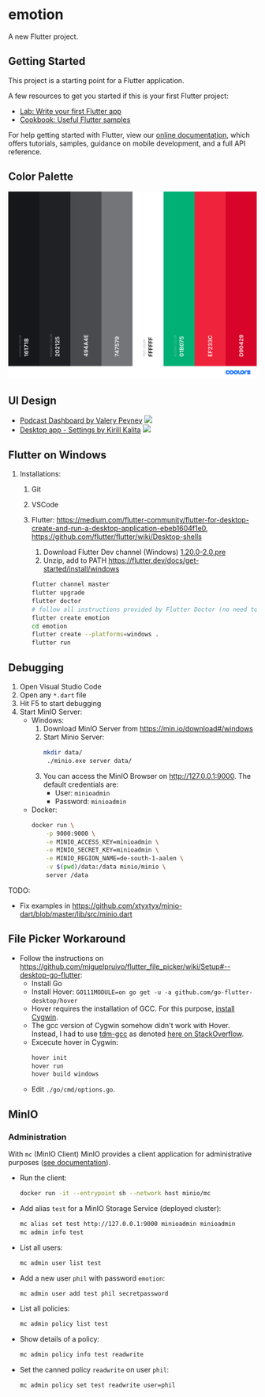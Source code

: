# emotion

A new Flutter project.

## Getting Started

This project is a starting point for a Flutter application.

A few resources to get you started if this is your first Flutter project:

- [Lab: Write your first Flutter app](https://flutter.dev/docs/get-started/codelab)
- [Cookbook: Useful Flutter samples](https://flutter.dev/docs/cookbook)

For help getting started with Flutter, view our
[online documentation](https://flutter.dev/docs), which offers tutorials,
samples, guidance on mobile development, and a full API reference.

## Color Palette

![](./color-palette.png)

## UI Design

* [Podcast Dashboard by Valery Pevnev](https://dribbble.com/shots/9699028-Podcast-Dashboard)
  ![](https://cdn.dribbble.com/users/863815/screenshots/9699028/media/461bbfca32fee7b48f52ab6fc3825e12.jpg)
* [Desktop app - Settings by Kirill Kalita](https://dribbble.com/shots/7090778-Desktop-app-Settings)
  ![](https://cdn.dribbble.com/users/1256370/screenshots/7090778/media/e08226c870383ae934c26e1b79253212.png)


## Flutter on Windows

1. Installations:

   1. Git

   2. VSCode

   3. Flutter: https://medium.com/flutter-community/flutter-for-desktop-create-and-run-a-desktop-application-ebeb1604f1e0, https://github.com/flutter/flutter/wiki/Desktop-shells

      1. Download Flutter Dev channel (Windows) [1.20.0-2.0.pre](https://storage.googleapis.com/flutter_infra/releases/dev/windows/flutter_windows_1.20.0-2.0.pre-dev.zip)
      2. Unzip, add to PATH https://flutter.dev/docs/get-started/install/windows

      ```bash
      flutter channel master
      flutter upgrade
      flutter doctor
      # follow all instructions provided by Flutter Doctor (no need to install Android Studio though)
      flutter create emotion
      cd emotion
      flutter create --platforms=windows .
      flutter run
      ```

## Debugging

1. Open Visual Studio Code
2. Open any `*.dart` file
3. Hit F5 to start debugging
4. Start MinIO Server:
   * Windows:
     1. Download MinIO Server from https://min.io/download#/windows
     2. Start Minio Server:
        ```bash
        mkdir data/
         ./minio.exe server data/
         ```
     3. You can access the MinIO Browser on http://127.0.0.1:9000. The default credentials are:
        * User: `minioadmin`
        * Password: `minioadmin`
   * Docker:
     ```bash
     docker run \
         -p 9000:9000 \
         -e MINIO_ACCESS_KEY=minioadmin \
         -e MINIO_SECRET_KEY=minioadmin \
         -e MINIO_REGION_NAME=de-south-1-aalen \
         -v $(pwd)/data:/data minio/minio \
         server /data
     ```

TODO: 
* Fix examples in https://github.com/xtyxtyx/minio-dart/blob/master/lib/src/minio.dart

## File Picker Workaround

* Follow the instructions on https://github.com/miguelpruivo/flutter_file_picker/wiki/Setup#--desktop-go-flutter:
   * Install Go
   * Install Hover: `GO111MODULE=on go get -u -a github.com/go-flutter-desktop/hover`
   * Hover requires the installation of GCC. For this purpose, [install Cygwin](https://sourceware.org/cygwin/install.html).
   * The gcc version of Cygwin somehow didn't work with Hover. Instead, I had to use [tdm-gcc](https://jmeubank.github.io/tdm-gcc/) as denoted [here on StackOverflow](https://stackoverflow.com/questions/44605108/any-ideas-how-to-solve-this-cygwin-go-build-error).
   * Excecute hover in Cygwin:
      ```bash
      hover init
      hover run
      hover build windows
      ```
   * Edit `./go/cmd/options.go`.


## MinIO

### Administration

With `mc` (MinIO Client) MinIO provides a client application for administrative purposes ([see documentation](https://docs.min.io/docs/minio-admin-complete-guide.html)).

* Run the client:
   ```bash
   docker run -it --entrypoint sh --network host minio/mc
   ```

* Add alias `test` for a MinIO Storage Service (deployed cluster):
   ```bash
   mc alias set test http://127.0.0.1:9000 minioadmin minioadmin
   mc admin info test
   ```

* List all users:
   ```bash
   mc admin user list test
   ```

* Add a new user `phil` with password `emotion`:
   ```bash
   mc admin user add test phil secretpassword
   ```

* List all policies:
   ```bash
   mc admin policy list test
   ```

* Show details of a policy:
   ```bash
   mc admin policy info test readwrite
   ```

* Set the canned policy `readwrite` on user `phil`:
   ```bash
   mc admin policy set test readwrite user=phil
   ```
